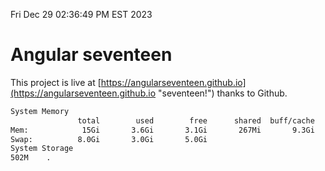 Fri Dec 29 02:36:49 PM EST 2023

# Angular seventeen


This project is live at [https://angularseventeen.github.io](https://angularseventeen.github.io "seventeen!") thanks to Github.

```bash
System Memory
               total        used        free      shared  buff/cache   available
Mem:            15Gi       3.6Gi       3.1Gi       267Mi       9.3Gi        11Gi
Swap:          8.0Gi       3.0Gi       5.0Gi
System Storage
502M	.
```

